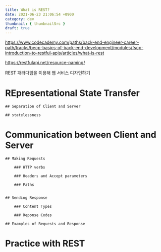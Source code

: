 ```yaml
---
title: What is REST?
date: 2021-06-23 21:06:54 +0900
category: dev
thumbnail: { thumbnailSrc }
draft: true
---
```


https://www.codecademy.com/paths/back-end-engineer-career-path/tracks/becp-basics-of-back-end-development/modules/fscp-introduction-to-restful-apis/articles/what-is-rest

https://restfulapi.net/resource-naming/

REST 패러다임을 이용해 웹 서비스 디자인하기

# REpresentational State Transfer

    ## Separation of Client and Server

    ## statelessness


# Communication between Client and Server

    ## Making Requests

        ### HTTP verbs

        ### Headers and Accept parameters

        ### Paths


    ## Sending Response

        ### Content Types

        ### Reponse Codes

    ## Examples of Requests and Response

# Practice with REST




